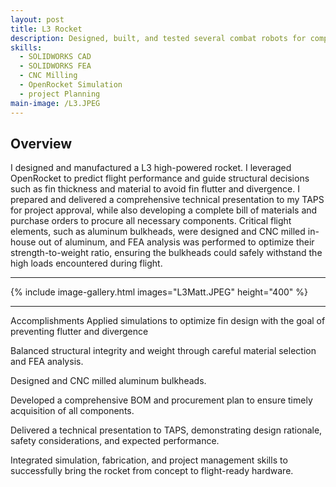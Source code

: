 ```yaml
---
layout: post
title: L3 Rocket
description: Designed, built, and tested several combat robots for competitions.  
skills: 
  - SOLIDWORKS CAD
  - SOLIDWORKS FEA
  - CNC Milling
  - OpenRocket Simulation
  - project Planning
main-image: /L3.JPEG
---
```


## Overview
I designed and manufactured a L3 high-powered rocket. I leveraged OpenRocket to predict flight performance and guide structural decisions such as fin thickness and material to avoid fin flutter and divergence. I prepared and delivered a comprehensive technical presentation to my TAPS for project approval, while also developing a complete bill of materials and purchase orders to procure all necessary components. Critical flight elements, such as aluminum bulkheads, were designed and CNC milled in-house out of aluminum, and FEA analysis was performed to optimize their strength-to-weight ratio, ensuring the bulkheads could safely withstand the high loads encountered during flight.

---

{% include image-gallery.html images="L3Matt.JPEG" height="400" %}

---

Accomplishments
Applied simulations to optimize fin design with the goal of preventing flutter and divergence

Balanced structural integrity and weight through careful material selection and FEA analysis.

Designed and CNC milled aluminum bulkheads.

Developed a comprehensive BOM and procurement plan to ensure timely acquisition of all components.

Delivered a technical presentation to TAPS, demonstrating design rationale, safety considerations, and expected performance.

Integrated simulation, fabrication, and project management skills to successfully bring the rocket from concept to flight-ready hardware.

